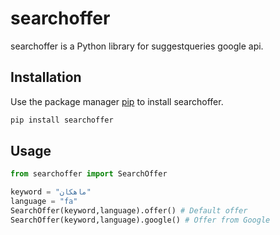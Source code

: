 # searchoffer

searchoffer is a Python library for suggestqueries google api.

## Installation

Use the package manager [pip](https://pypi.org/project/searchoffer/) to install searchoffer.

```bash
pip install searchoffer
```

## Usage

```python
from searchoffer import SearchOffer

keyword = "ماهکان"
language = "fa"
SearchOffer(keyword,language).offer() # Default offer
SearchOffer(keyword,language).google() # Offer from Google
```
